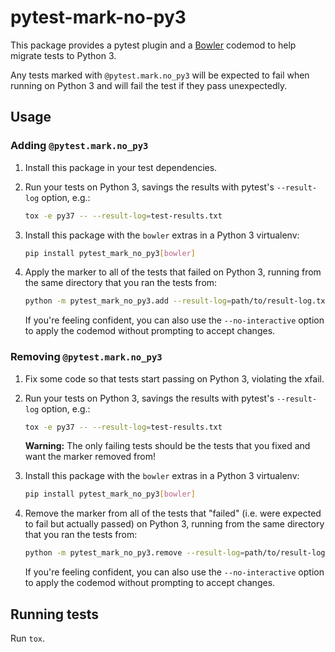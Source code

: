 pytest-mark-no-py3
==================

This package provides a pytest plugin and a [Bowler](https://pybowler.io/)
codemod to help migrate tests to Python 3.

Any tests marked with `@pytest.mark.no_py3` will be expected to fail when
running on Python 3 and will fail the test if they pass unexpectedly.

Usage
-----

### Adding `@pytest.mark.no_py3`

1. Install this package in your test dependencies.

2. Run your tests on Python 3, savings the results with pytest's `--result-log`
   option, e.g.:

   ```sh
   tox -e py37 -- --result-log=test-results.txt
   ```

3. Install this package with the `bowler` extras in a Python 3 virtualenv:

   ```sh
   pip install pytest_mark_no_py3[bowler]
   ```

4. Apply the marker to all of the tests that failed on Python 3, running from
   the same directory that you ran the tests from:

   ```sh
   python -m pytest_mark_no_py3.add --result-log=path/to/result-log.txt path/to/your/tests
   ```

   If you're feeling confident, you can also use the `--no-interactive` option
   to apply the codemod without prompting to accept changes.

### Removing `@pytest.mark.no_py3`

1. Fix some code so that tests start passing on Python 3, violating the xfail.

2. Run your tests on Python 3, savings the results with pytest's `--result-log`
   option, e.g.:

   ```sh
   tox -e py37 -- --result-log=test-results.txt
   ```

   **Warning:** The only failing tests should be the tests that you fixed and
   want the marker removed from!

3. Install this package with the `bowler` extras in a Python 3 virtualenv:

   ```sh
   pip install pytest_mark_no_py3[bowler]
   ```

4. Remove the marker from all of the tests that "failed" (i.e. were expected to
   fail but actually passed) on Python 3, running from the same directory that
   you ran the tests from:

   ```sh
   python -m pytest_mark_no_py3.remove --result-log=path/to/result-log.txt path/to/your/tests
   ```

   If you're feeling confident, you can also use the `--no-interactive` option
   to apply the codemod without prompting to accept changes.

Running tests
-------------

Run `tox`.
